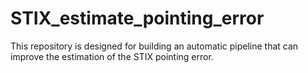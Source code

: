 # STIX_estimate_pointing_error
This repository is designed for building an automatic pipeline that can improve the estimation of the STIX pointing error.
